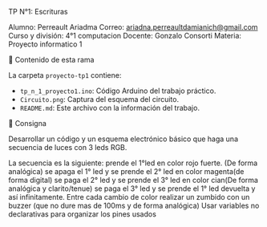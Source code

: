 TP N°1: Escrituras

Alumno: Perreault Ariadma
Correo: ariadna.perreaultdamianich@gmail.com
Curso y división: 4°1 computacion
Docente: Gonzalo Consorti
Materia: Proyecto informatico 1

📁 Contenido de esta rama

La carpeta `proyecto-tp1` contiene:

- `tp_n_1_proyecto1.ino`: Código Arduino del trabajo práctico.
- `Circuito.png`: Captura del esquema del circuito.
- `README.md`: Este archivo con la información del trabajo.

📝 Consigna

Desarrollar un código y un esquema electrónico básico que haga una secuencia de luces con 3 leds RGB.

La secuencia es la siguiente:
prende el 1°led en color rojo fuerte. (De forma analógica)
se apaga el 1° led y se prende el 2° led en color magenta(de forma digital)
se paga el 2° led y se prende el 3° led en color cian(De forma analógica y clarito/tenue)
se paga el 3° led y se prende el 1° led  devuelta y así infinitamente.
Entre cada cambio de color realizar un zumbido con un buzzer (que no dure mas de 100ms y de forma analógica)
Usar variables no declarativas para organizar los pines usados
